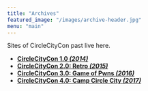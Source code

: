 ```yaml
---
title: "Archives"
featured_image: "/images/archive-header.jpg"
menu: "main"
---
```


Sites of CircleCityCon past live here.

* [**CircleCityCon 1.0 _(2014)_**](https://web.archive.org/web/20140517035323/http://circlecitycon.com/)
* [**CircleCityCon 2.0: Retro _(2015)_**](http://archive.circlecitycon.com/2015)
* [**CircleCityCon 3.0: Game of Pwns _(2016)_**](https://web.archive.org/web/20160503040128/https://circlecitycon.com/)
* [**CircleCityCon 4.0: Camp Circle City _(2017)_**](https://web.archive.org/web/20170607002212/https://circlecitycon.com/)